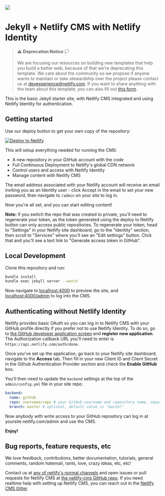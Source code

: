 [![](https://badges.gitter.im/Join%20Chat.svg)](https://gitter.im/netlify/netlifycms)

# Jekyll + Netlify CMS with Netlify Identity

> ⚠️ **Deprecation Notice** 🏳
>
> We are focusing our resources on building new templates that help you build a better web, because of that we're deprecating this template. We care about the community so we propose if anyone wants to maintain or take stewardship over the project please contact us at [devexperience@netlify.com](mailto:devexperience@netlify.com). If you want to share anything with the team about this template, you can also fill out [this form](https://template-feedback.netlify.app/).

This is the basic Jekyll starter site, with Netlify CMS integrated and using Netlify Identity for
authentication.

## Getting started

Use our deploy button to get your own copy of the repository:

[![Deploy to Netlify](https://www.netlify.com/img/deploy/button.svg)](https://app.netlify.com/start/deploy?repository=https://github.com/netlify-templates/jekyll-netlify-cms&stack=cms)

This will setup everything needed for running the CMS:

* A new repository in your GitHub account with the code
* Full Continuous Deployment to Netlify's global CDN network
* Control users and access with Netlify Identity
* Manage content with Netlify CMS

The email address associated with your Netlify account will receive an email inviting you as an
Identity user - click Accept in the email to set your new password, then navigate to `/admin` on
your site to log in.

Now you're all set, and you can start editing content!

**Note:** if you switch the repo that was created to private, you'll need to regenerate your token,
as the token generated using the deploy to Netlify button can only access public repositories. To
regenerate your token, head to "Settings" in your Netlify site dashboard, go to the "Identity"
section, then scroll to "Services" where you'll see an "Edit settings" button. Click that and you'll
see a text link to "Generate access token in GitHub".

## Local Development

Clone this repository and run:

```bash
bundle install
bundle exec jekyll server --watch
```

Now navigate to [localhost:4000](http://localhost:4000/) to preview the site, and
[localhost:4000/admin](http://localhost:4000/admin) to log into the CMS.

## Authenticating without Netlify Identity

Netlify provides basic OAuth so you can log in to Netlify CMS with your GitHub profile directly if
you prefer not to use Netlify Identity. To do so, go to [the GitHub developer application
screen](https://github.com/settings/developers) and **register new application**. The Authorization
callback URL you'll need to enter is `https://api.netlify.com/auth/done`. 

Once you've set up the application, go back to your Netlify site dashboard, navigate to the
**Access** tab. Then fill in your new Client ID and Client Secret in the Github Authentication
Provider section and check the **Enable GitHub** box.

You'll then need to update the `backend` settings at the top of the `admin/config.yml` file in your
site repo:

```yaml
backend:
  name: github
  repo: username/repo # your GitHub username and repository name, separated by a slash
  branch: master # optional, default value is "master"
```

Now anybody with write access to your GitHub repository can log in at yoursite.netlify.com/admin
and use the CMS.

**Enjoy!**

## Bug reports, feature requests, etc

We love feedback, contributions, better documentation, tutorials, general comments,
random hatemail, rants, love, crazy ideas, etc, etc!

Contact us at [any of netlify's normal channels](https://www.netlify.com/contact) and
open issues or pull requests for Netlify CMS at [the netlify-cms GitHub
repo](https://github.com/netlify/netlify-cms). If you need realtime help with setting up Netlify
CMS, you can reach out in the [Netlify CMS Gitter](https://gitter.im/netlify/netlifycms).
